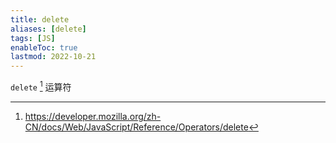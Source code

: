 ```yaml
---
title: delete
aliases: [delete]
tags: [JS]
enableToc: true
lastmod: 2022-10-21
---
```


`delete` [^1] 运算符

[^1]: <https://developer.mozilla.org/zh-CN/docs/Web/JavaScript/Reference/Operators/delete>
